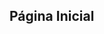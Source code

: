 <h2>Página Inicial</h2>
<a href="https://guigomesd.github.io/Guilemo-Movies/P%C3%A1gina%20Inicial/">
 
